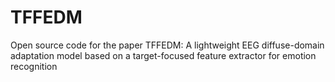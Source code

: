 # TFFEDM
Open source code for the paper TFFEDM:  A lightweight EEG diffuse-domain adaptation model based on a target-focused feature extractor for emotion recognition
